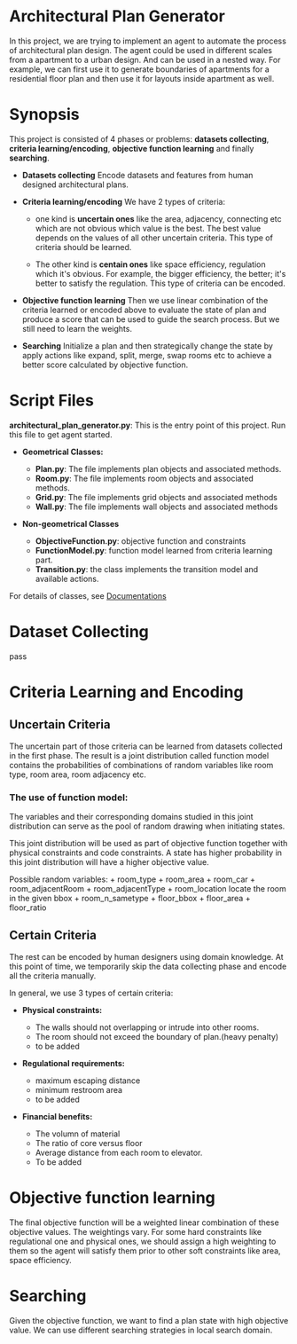 # Architectural Plan Generator
In this project, we are trying to implement an agent to automate the process of architectural plan design. The agent could be used in different scales from a apartment to a urban design. And can be used in a nested way. For example, we can first use it to generate boundaries of apartments for a residential floor plan and then use it for layouts inside apartment as well.

# Synopsis
This project is consisted of 4 phases or problems: **datasets collecting**, **criteria learning/encoding**, **objective function learning** and finally **searching**.

- **Datasets collecting**
    Encode datasets and features from human designed architectural plans.

- **Criteria learning/encoding**
    We have 2 types of criteria: 
    - one kind is **uncertain ones** like the area, adjacency, connecting etc which are not obvious which value is the best. The best value depends on the values of all other uncertain criteria. This type of criteria should be learned.
    
    - The other kind is **centain ones** like space efficiency, regulation which it's obvious. For example, the bigger efficiency, the better; it's better to satisfy the regulation. This type of criteria can be encoded.

- **Objective function learning**
    Then we use linear combination of the criteria learned or encoded above to evaluate the state of plan and produce a score that can be used to guide the search process. But we still need to learn the weights.

- **Searching** 
    Initialize a plan and then strategically change the state by apply actions like expand, split, merge, swap rooms etc to achieve a better score calculated by objective function.


# Script Files

**architectural_plan_generator.py**: This is the entry point of this project. Run this file to get agent started.

- **Geometrical Classes:**  
    - **Plan.py**: The file implements plan objects and associated methods.
    - **Room.py**: The file implements room objects and associated methods. 
    - **Grid.py**: The file implements grid objects and associated methods
    - **Wall.py**: The file implements wall objects and associated methods

- **Non-geometrical Classes**  
    - **ObjectiveFunction.py**: objective function and constraints
    - **FunctionModel.py**: function model learned from criteria learning part.
    - **Transition.py**: the class implements the transition model and available actions.


For details of classes, see [Documentations](https://github.com/Xianlai/architectural_plan_generator/blob/Xianlai/Documentations.md)


# Dataset Collecting
pass

# Criteria Learning and Encoding
## Uncertain Criteria
The uncertain part of those criteria can be learned from datasets collected in the first phase. The result is a joint distribution called function model contains the probabilities of combinations of random variables like room type, room area, room adjacency etc. 

### The use of function model:
The variables and their corresponding domains studied in this joint distribution can serve as the pool of random drawing when initiating states.

This joint distribution will be used as part of objective function together with physical constraints and code constraints. A state has higher probability in this joint distribution will have a higher objective value.

Possible random variables:
    + room_type
    + room_area
    + room_car
    + room_adjacentRoom
    + room_adjacentType
    + room_location locate the room in the given bbox
    + room_n_sametype
    + floor_bbox
    + floor_area
    + floor_ratio

## Certain Criteria
The rest can be encoded by human designers using domain knowledge. At this point of time, we temporarily skip the data collecting phase and encode all the criteria manually.

In general, we use 3 types of certain criteria:
- **Physical constraints:**
    - The walls should not overlapping or intrude into other rooms.
    - The room should not exceed the boundary of plan.(heavy penalty)
    - to be added

- **Regulational requirements:**
    + maximum escaping distance
    + minimum restroom area
    + to be added

- **Financial benefits:**
    + The volumn of material
    + The ratio of core versus floor
    + Average distance from each room to elevator.
    + To be added


# Objective function learning
The final objective function will be a weighted linear combination of these objective values. The weightings vary. For some hard constraints like regulational one and physical ones, we should assign a high weighting to them so the agent will satisfy them prior to other soft constraints like area, space efficiency. 


# Searching
Given the objective function, we want to find a plan state with high objective value. We can use different searching strategies in local search domain.








